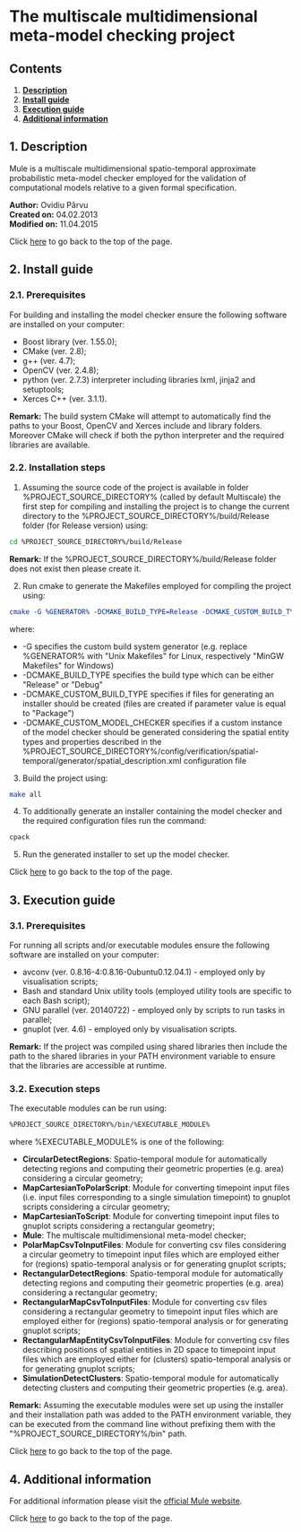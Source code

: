 <a name="top"></a> The multiscale multidimensional meta-model checking project 
==========

## Contents

1. [**Description**](#description)
2. [**Install guide**](#install_guide)
3. [**Execution guide**](#execution_guide)
4. [**Additional information**](#additional_information)

## <a name="description"></a> 1. Description 

Mule is a multiscale multidimensional spatio-temporal approximate probabilistic meta-model checker employed for the validation of computational models relative to a given formal specification.

**Author:**      Ovidiu Pârvu   
**Created on:**  04.02.2013                                          
**Modified on:** 11.04.2015

Click [here](#top) to go back to the top of the page.

## <a name="install_guide"></a> 2. Install guide 

### 2.1. Prerequisites

For building and installing the model checker ensure the following software are installed on your computer:
* Boost library (ver. 1.55.0);
* CMake (ver. 2.8);
* g++ (ver. 4.7);
* OpenCV (ver. 2.4.8);
* python (ver. 2.7.3) interpreter including libraries lxml, jinja2 and setuptools;
* Xerces C++ (ver. 3.1.1).

__Remark:__  The build system CMake will attempt to automatically find the paths to your Boost, OpenCV and Xerces include and library folders. Moreover CMake will check if both the python interpreter and the required libraries are available.

### 2.2. Installation steps

1) Assuming the source code of the project is available in folder %PROJECT_SOURCE_DIRECTORY% (called by default Multiscale) the first step for compiling and installing the project is to change the current directory to the %PROJECT_SOURCE_DIRECTORY%/build/Release folder (for Release version) using:

```bash
cd %PROJECT_SOURCE_DIRECTORY%/build/Release
```

__Remark:__ If the %PROJECT_SOURCE_DIRECTORY%/build/Release folder does not exist then please create it.

2) Run cmake to generate the Makefiles employed for compiling the project using:

```cmake
cmake -G %GENERATOR% -DCMAKE_BUILD_TYPE=Release -DCMAKE_CUSTOM_BUILD_TYPE=Package -DCMAKE_CUSTOM_MODEL_CHECKER=Generate ../../
```

where:

* -G specifies the custom build system generator (e.g. replace %GENERATOR% with "Unix Makefiles" for Linux, respectively "MinGW Makefiles" for Windows)
* -DCMAKE_BUILD_TYPE specifies the build type which can be either "Release" or "Debug"
* -DCMAKE_CUSTOM_BUILD_TYPE specifies if files for generating an installer should be created (files are created if parameter value is equal to "Package")
* -DCMAKE_CUSTOM_MODEL_CHECKER specifies if a custom instance of the model checker should be generated considering the spatial entity types and properties described in the %PROJECT_SOURCE_DIRECTORY%/config/verification/spatial-temporal/generator/spatial_description.xml configuration file

3) Build the project using:

```bash
make all
```

4) To additionally generate an installer containing the model checker and the required configuration files run the command:

```bash
cpack
```

5) Run the generated installer to set up the model checker.

Click [here](#top) to go back to the top of the page.

## <a name="execution_guide"></a> 3. Execution guide 

### 3.1. Prerequisites

For running all scripts and/or executable modules ensure the following software are installed on your computer:
* avconv (ver. 0.8.16-4:0.8.16-0ubuntu0.12.04.1) - employed only by visualisation scripts;
* Bash and standard Unix utility tools (employed utility tools are specific to each Bash script);
* GNU parallel (ver. 20140722) - employed only by scripts to run tasks in parallel;
* gnuplot (ver. 4.6) - employed only by visualisation scripts.

__Remark:__ If the project was compiled using shared libraries then include the path to the shared libraries in your PATH environment variable to ensure that the libraries are accessible at runtime.

### 3.2. Execution steps

The executable modules can be run using:

```bash
%PROJECT_SOURCE_DIRECTORY%/bin/%EXECUTABLE_MODULE%
```

where %EXECUTABLE_MODULE% is one of the following:

* **CircularDetectRegions**: Spatio-temporal module for automatically detecting regions and computing their geometric properties (e.g. area) considering a circular geometry;
* **MapCartesianToPolarScript**: Module for converting timepoint input files (i.e. input files corresponding to a single simulation timepoint) to gnuplot scripts considering a circular geometry;
* **MapCartesianToScript**: Module for converting timepoint input files to gnuplot scripts considering a rectangular geometry;
* **Mule**: The multiscale multidimensional meta-model checker;
* **PolarMapCsvToInputFiles**: Module for converting csv files considering a circular geometry to timepoint input files which are employed either for (regions) spatio-temporal analysis or for generating gnuplot scripts;
* **RectangularDetectRegions**: Spatio-temporal module for automatically detecting regions and computing their geometric properties (e.g. area) considering a rectangular geometry;
* **RectangularMapCsvToInputFiles**: Module for converting csv files considering a rectangular geometry to timepoint input files which are employed either for (regions) spatio-temporal analysis or for generating gnuplot scripts;
* **RectangularMapEntityCsvToInputFiles**: Module for converting csv files describing positions of spatial entities in 2D space to timepoint input files which are employed either for (clusters) spatio-temporal analysis or for generating gnuplot scripts;
* **SimulationDetectClusters**: Spatio-temporal module for automatically detecting clusters and computing their geometric properties (e.g. area).

__Remark:__ Assuming the executable modules were set up using the installer and their installation path was added to the PATH environment variable, they can be executed from the command line without prefixing them with the "%PROJECT_SOURCE_DIRECTORY%/bin" path.

Click [here](#top) to go back to the top of the page.

## <a name="additional_information"></a> 4. Additional information

For additional information please visit the [official Mule website](http://mule.modelchecking.org).

Click [here](#top) to go back to the top of the page.
